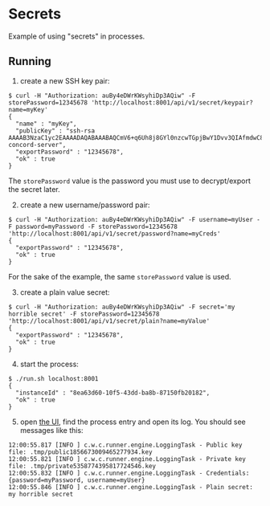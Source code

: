 # Secrets

Example of using "secrets" in processes.

## Running

1. create a new SSH key pair:
```
$ curl -H "Authorization: auBy4eDWrKWsyhiDp3AQiw" -F storePassword=12345678 'http://localhost:8001/api/v1/secret/keypair?name=myKey'
{
  "name" : "myKey",
  "publicKey" : "ssh-rsa AAAAB3NzaC1yc2EAAAADAQABAAABAQCmV6+q6Uh8j8GYl0nzcwTGpjBwY1Dvv3QIAfmdwC8N6HredMl5hV3RCtpplYR7aItTorWVUYF1MMmXYKr6tjgU9hha2N2NogRjgPWzSVuR8GVa7CF155NB4nlUxt5cGidLj5Uwmy/uQm4Mni5pg/kZMGyIf+gMmcuQXDG3TOHwmJ48HOrpqxkUKaft3SYYOy7F8TjWFnmyXNlMCskSEJd5XdLDhyuDhDEXGpDSsT1brsq0WRXtFyBDjjNeYfI4J9jyOCpAXzbDCt7eYoYK+kod/b6RV8nbaxWALx2fwJS0bDhV3a9chwEyat24Ml66Z5LfCabCE7SGpFhTas56xYkH concord-server",
  "exportPassword" : "12345678",
  "ok" : true
}
```

The `storePassword` value is the password you must use to decrypt/export the secret later.

2. create a new username/password pair:
```
$ curl -H "Authorization: auBy4eDWrKWsyhiDp3AQiw" -F username=myUser -F password=myPassword -F storePassword=12345678 'http://localhost:8001/api/v1/secret/password?name=myCreds'
{
  "exportPassword" : "12345678",
  "ok" : true
}
```

For the sake of the example, the same `storePassword` value is used.

3. create a plain value secret:
```
$ curl -H "Authorization: auBy4eDWrKWsyhiDp3AQiw" -F secret='my horrible secret' -F storePassword=12345678 'http://localhost:8001/api/v1/secret/plain?name=myValue'
{
  "exportPassword" : "12345678",
  "ok" : true
}
```

4. start the process:
```
$ ./run.sh localhost:8001
{
  "instanceId" : "8ea63d60-10f5-43dd-ba8b-87150fb20182",
  "ok" : true
}
```

5. open [the UI](http://localhost:8080), find the process entry and
open its log. You should see messages like this:
```
12:00:55.817 [INFO ] c.w.c.runner.engine.LoggingTask - Public key file: .tmp/public1856673009465277934.key
12:00:55.821 [INFO ] c.w.c.runner.engine.LoggingTask - Private key file: .tmp/private5358774395817724546.key
12:00:55.832 [INFO ] c.w.c.runner.engine.LoggingTask - Credentials: {password=myPassword, username=myUser}
12:00:55.846 [INFO ] c.w.c.runner.engine.LoggingTask - Plain secret: my horrible secret
```
